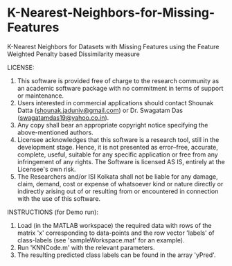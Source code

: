 # K-Nearest-Neighbors-for-Missing-Features
K-Nearest Neighbors for Datasets with Missing Features using the Feature Weighted Penalty based Dissimilarity measure

LICENSE:

1. This software is provided free of charge to the research community as an academic software package with no commitment in terms of support or maintenance.
2. Users interested in commercial applications should contact Shounak Datta (shounak.jaduniv@gmail.com) or Dr. Swagatam Das (swagatamdas19@yahoo.co.in). 
3. Any copy shall bear an appropriate copyright notice specifying the above-mentioned authors.
4. Licensee acknowledges that this software is a research tool, still in the development stage. Hence, it is not presented as error–free, accurate, complete, useful, suitable for any specific application or free from any infringement of any rights. The Software is licensed AS IS, entirely at the Licensee's own risk.
5. The Researchers and/or ISI Kolkata shall not be liable for any damage, claim, demand, cost or expense of whatsoever kind or nature directly or indirectly arising out of or resulting from or encountered in connection with the use of this software.



INSTRUCTIONS (for Demo run):

1. Load (in the MATLAB workspace) the required data with rows of the matrix 'x' corresponding to data-points and the row vector 'labels' of class-labels (see 'sampleWorkspace.mat' for an example).
2. Run 'KNNCode.m' with the relevant parameters.
3. The resulting predicted class labels can be found in the array 'yPred'.

